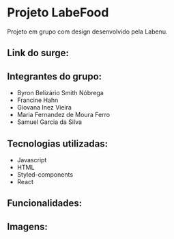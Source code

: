 # Projeto LabeFood
Projeto em grupo com design desenvolvido pela Labenu.

## Link do surge:

## Integrantes do grupo:
* Byron Belizário Smith Nóbrega
* Francine Hahn
* Giovana Inez Vieira
* Maria Fernandez de Moura Ferro
* Samuel Garcia da Silva

## Tecnologias utilizadas:
* Javascript
* HTML
* Styled-components
* React

## Funcionalidades:

## Imagens: